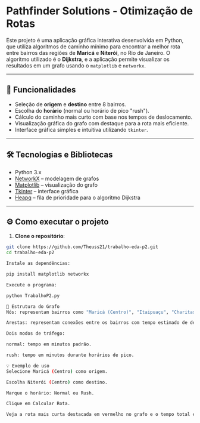 # Pathfinder Solutions - Otimização de Rotas

Este projeto é uma aplicação gráfica interativa desenvolvida em Python, que utiliza algoritmos de caminho mínimo para encontrar a melhor rota entre bairros das regiões de **Maricá** e **Niterói**, no Rio de Janeiro. O algoritmo utilizado é o **Dijkstra**, e a aplicação permite visualizar os resultados em um grafo usando o `matplotlib` e `networkx`.

---

## 🧠 Funcionalidades

- Seleção de **origem** e **destino** entre 8 bairros.
- Escolha do **horário** (normal ou horário de pico "rush").
- Cálculo do caminho mais curto com base nos tempos de deslocamento.
- Visualização gráfica do grafo com destaque para a rota mais eficiente.
- Interface gráfica simples e intuitiva utilizando `tkinter`.

---

## 🛠️ Tecnologias e Bibliotecas

- Python 3.x
- [NetworkX](https://networkx.org/) – modelagem de grafos
- [Matplotlib](https://matplotlib.org/) – visualização do grafo
- [Tkinter](https://docs.python.org/3/library/tkinter.html) – interface gráfica
- [Heapq](https://docs.python.org/3/library/heapq.html) – fila de prioridade para o algoritmo Dijkstra

---

## ⚙️ Como executar o projeto

1. **Clone o repositório**:

```bash
git clone https://github.com/Theuss21/trabalho-eda-p2.git
cd trabalho-eda-p2

Instale as dependências:

pip install matplotlib networkx

Execute o programa:

python TrabalhoP2.py

📌 Estrutura do Grafo
Nós: representam bairros como "Maricá (Centro)", "Itaipuaçu", "Charitas", etc.

Arestas: representam conexões entre os bairros com tempo estimado de deslocamento.

Dois modos de tráfego:

normal: tempo em minutos padrão.

rush: tempo em minutos durante horários de pico.

💡 Exemplo de uso
Selecione Maricá (Centro) como origem.

Escolha Niterói (Centro) como destino.

Marque o horário: Normal ou Rush.

Clique em Calcular Rota.

Veja a rota mais curta destacada em vermelho no grafo e o tempo total estimado.
